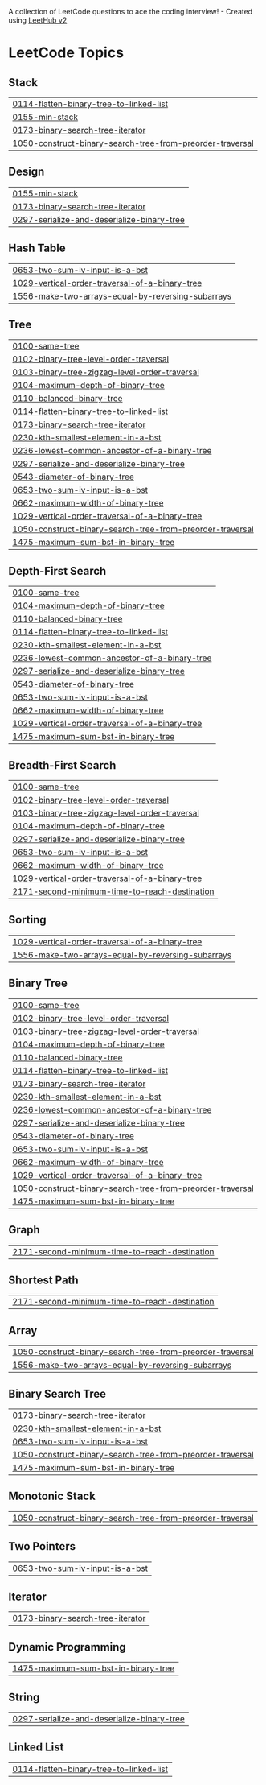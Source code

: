 A collection of LeetCode questions to ace the coding interview! - Created using [LeetHub v2](https://github.com/arunbhardwaj/LeetHub-2.0)
<!---LeetCode Topics Start-->
# LeetCode Topics
## Stack
|  |
| ------- |
| [0114-flatten-binary-tree-to-linked-list](https://github.com/VenkataRohan/Leetcode/tree/master/0114-flatten-binary-tree-to-linked-list) |
| [0155-min-stack](https://github.com/VenkataRohan/Leetcode/tree/master/0155-min-stack) |
| [0173-binary-search-tree-iterator](https://github.com/VenkataRohan/Leetcode/tree/master/0173-binary-search-tree-iterator) |
| [1050-construct-binary-search-tree-from-preorder-traversal](https://github.com/VenkataRohan/Leetcode/tree/master/1050-construct-binary-search-tree-from-preorder-traversal) |
## Design
|  |
| ------- |
| [0155-min-stack](https://github.com/VenkataRohan/Leetcode/tree/master/0155-min-stack) |
| [0173-binary-search-tree-iterator](https://github.com/VenkataRohan/Leetcode/tree/master/0173-binary-search-tree-iterator) |
| [0297-serialize-and-deserialize-binary-tree](https://github.com/VenkataRohan/Leetcode/tree/master/0297-serialize-and-deserialize-binary-tree) |
## Hash Table
|  |
| ------- |
| [0653-two-sum-iv-input-is-a-bst](https://github.com/VenkataRohan/Leetcode/tree/master/0653-two-sum-iv-input-is-a-bst) |
| [1029-vertical-order-traversal-of-a-binary-tree](https://github.com/VenkataRohan/Leetcode/tree/master/1029-vertical-order-traversal-of-a-binary-tree) |
| [1556-make-two-arrays-equal-by-reversing-subarrays](https://github.com/VenkataRohan/Leetcode/tree/master/1556-make-two-arrays-equal-by-reversing-subarrays) |
## Tree
|  |
| ------- |
| [0100-same-tree](https://github.com/VenkataRohan/Leetcode/tree/master/0100-same-tree) |
| [0102-binary-tree-level-order-traversal](https://github.com/VenkataRohan/Leetcode/tree/master/0102-binary-tree-level-order-traversal) |
| [0103-binary-tree-zigzag-level-order-traversal](https://github.com/VenkataRohan/Leetcode/tree/master/0103-binary-tree-zigzag-level-order-traversal) |
| [0104-maximum-depth-of-binary-tree](https://github.com/VenkataRohan/Leetcode/tree/master/0104-maximum-depth-of-binary-tree) |
| [0110-balanced-binary-tree](https://github.com/VenkataRohan/Leetcode/tree/master/0110-balanced-binary-tree) |
| [0114-flatten-binary-tree-to-linked-list](https://github.com/VenkataRohan/Leetcode/tree/master/0114-flatten-binary-tree-to-linked-list) |
| [0173-binary-search-tree-iterator](https://github.com/VenkataRohan/Leetcode/tree/master/0173-binary-search-tree-iterator) |
| [0230-kth-smallest-element-in-a-bst](https://github.com/VenkataRohan/Leetcode/tree/master/0230-kth-smallest-element-in-a-bst) |
| [0236-lowest-common-ancestor-of-a-binary-tree](https://github.com/VenkataRohan/Leetcode/tree/master/0236-lowest-common-ancestor-of-a-binary-tree) |
| [0297-serialize-and-deserialize-binary-tree](https://github.com/VenkataRohan/Leetcode/tree/master/0297-serialize-and-deserialize-binary-tree) |
| [0543-diameter-of-binary-tree](https://github.com/VenkataRohan/Leetcode/tree/master/0543-diameter-of-binary-tree) |
| [0653-two-sum-iv-input-is-a-bst](https://github.com/VenkataRohan/Leetcode/tree/master/0653-two-sum-iv-input-is-a-bst) |
| [0662-maximum-width-of-binary-tree](https://github.com/VenkataRohan/Leetcode/tree/master/0662-maximum-width-of-binary-tree) |
| [1029-vertical-order-traversal-of-a-binary-tree](https://github.com/VenkataRohan/Leetcode/tree/master/1029-vertical-order-traversal-of-a-binary-tree) |
| [1050-construct-binary-search-tree-from-preorder-traversal](https://github.com/VenkataRohan/Leetcode/tree/master/1050-construct-binary-search-tree-from-preorder-traversal) |
| [1475-maximum-sum-bst-in-binary-tree](https://github.com/VenkataRohan/Leetcode/tree/master/1475-maximum-sum-bst-in-binary-tree) |
## Depth-First Search
|  |
| ------- |
| [0100-same-tree](https://github.com/VenkataRohan/Leetcode/tree/master/0100-same-tree) |
| [0104-maximum-depth-of-binary-tree](https://github.com/VenkataRohan/Leetcode/tree/master/0104-maximum-depth-of-binary-tree) |
| [0110-balanced-binary-tree](https://github.com/VenkataRohan/Leetcode/tree/master/0110-balanced-binary-tree) |
| [0114-flatten-binary-tree-to-linked-list](https://github.com/VenkataRohan/Leetcode/tree/master/0114-flatten-binary-tree-to-linked-list) |
| [0230-kth-smallest-element-in-a-bst](https://github.com/VenkataRohan/Leetcode/tree/master/0230-kth-smallest-element-in-a-bst) |
| [0236-lowest-common-ancestor-of-a-binary-tree](https://github.com/VenkataRohan/Leetcode/tree/master/0236-lowest-common-ancestor-of-a-binary-tree) |
| [0297-serialize-and-deserialize-binary-tree](https://github.com/VenkataRohan/Leetcode/tree/master/0297-serialize-and-deserialize-binary-tree) |
| [0543-diameter-of-binary-tree](https://github.com/VenkataRohan/Leetcode/tree/master/0543-diameter-of-binary-tree) |
| [0653-two-sum-iv-input-is-a-bst](https://github.com/VenkataRohan/Leetcode/tree/master/0653-two-sum-iv-input-is-a-bst) |
| [0662-maximum-width-of-binary-tree](https://github.com/VenkataRohan/Leetcode/tree/master/0662-maximum-width-of-binary-tree) |
| [1029-vertical-order-traversal-of-a-binary-tree](https://github.com/VenkataRohan/Leetcode/tree/master/1029-vertical-order-traversal-of-a-binary-tree) |
| [1475-maximum-sum-bst-in-binary-tree](https://github.com/VenkataRohan/Leetcode/tree/master/1475-maximum-sum-bst-in-binary-tree) |
## Breadth-First Search
|  |
| ------- |
| [0100-same-tree](https://github.com/VenkataRohan/Leetcode/tree/master/0100-same-tree) |
| [0102-binary-tree-level-order-traversal](https://github.com/VenkataRohan/Leetcode/tree/master/0102-binary-tree-level-order-traversal) |
| [0103-binary-tree-zigzag-level-order-traversal](https://github.com/VenkataRohan/Leetcode/tree/master/0103-binary-tree-zigzag-level-order-traversal) |
| [0104-maximum-depth-of-binary-tree](https://github.com/VenkataRohan/Leetcode/tree/master/0104-maximum-depth-of-binary-tree) |
| [0297-serialize-and-deserialize-binary-tree](https://github.com/VenkataRohan/Leetcode/tree/master/0297-serialize-and-deserialize-binary-tree) |
| [0653-two-sum-iv-input-is-a-bst](https://github.com/VenkataRohan/Leetcode/tree/master/0653-two-sum-iv-input-is-a-bst) |
| [0662-maximum-width-of-binary-tree](https://github.com/VenkataRohan/Leetcode/tree/master/0662-maximum-width-of-binary-tree) |
| [1029-vertical-order-traversal-of-a-binary-tree](https://github.com/VenkataRohan/Leetcode/tree/master/1029-vertical-order-traversal-of-a-binary-tree) |
| [2171-second-minimum-time-to-reach-destination](https://github.com/VenkataRohan/Leetcode/tree/master/2171-second-minimum-time-to-reach-destination) |
## Sorting
|  |
| ------- |
| [1029-vertical-order-traversal-of-a-binary-tree](https://github.com/VenkataRohan/Leetcode/tree/master/1029-vertical-order-traversal-of-a-binary-tree) |
| [1556-make-two-arrays-equal-by-reversing-subarrays](https://github.com/VenkataRohan/Leetcode/tree/master/1556-make-two-arrays-equal-by-reversing-subarrays) |
## Binary Tree
|  |
| ------- |
| [0100-same-tree](https://github.com/VenkataRohan/Leetcode/tree/master/0100-same-tree) |
| [0102-binary-tree-level-order-traversal](https://github.com/VenkataRohan/Leetcode/tree/master/0102-binary-tree-level-order-traversal) |
| [0103-binary-tree-zigzag-level-order-traversal](https://github.com/VenkataRohan/Leetcode/tree/master/0103-binary-tree-zigzag-level-order-traversal) |
| [0104-maximum-depth-of-binary-tree](https://github.com/VenkataRohan/Leetcode/tree/master/0104-maximum-depth-of-binary-tree) |
| [0110-balanced-binary-tree](https://github.com/VenkataRohan/Leetcode/tree/master/0110-balanced-binary-tree) |
| [0114-flatten-binary-tree-to-linked-list](https://github.com/VenkataRohan/Leetcode/tree/master/0114-flatten-binary-tree-to-linked-list) |
| [0173-binary-search-tree-iterator](https://github.com/VenkataRohan/Leetcode/tree/master/0173-binary-search-tree-iterator) |
| [0230-kth-smallest-element-in-a-bst](https://github.com/VenkataRohan/Leetcode/tree/master/0230-kth-smallest-element-in-a-bst) |
| [0236-lowest-common-ancestor-of-a-binary-tree](https://github.com/VenkataRohan/Leetcode/tree/master/0236-lowest-common-ancestor-of-a-binary-tree) |
| [0297-serialize-and-deserialize-binary-tree](https://github.com/VenkataRohan/Leetcode/tree/master/0297-serialize-and-deserialize-binary-tree) |
| [0543-diameter-of-binary-tree](https://github.com/VenkataRohan/Leetcode/tree/master/0543-diameter-of-binary-tree) |
| [0653-two-sum-iv-input-is-a-bst](https://github.com/VenkataRohan/Leetcode/tree/master/0653-two-sum-iv-input-is-a-bst) |
| [0662-maximum-width-of-binary-tree](https://github.com/VenkataRohan/Leetcode/tree/master/0662-maximum-width-of-binary-tree) |
| [1029-vertical-order-traversal-of-a-binary-tree](https://github.com/VenkataRohan/Leetcode/tree/master/1029-vertical-order-traversal-of-a-binary-tree) |
| [1050-construct-binary-search-tree-from-preorder-traversal](https://github.com/VenkataRohan/Leetcode/tree/master/1050-construct-binary-search-tree-from-preorder-traversal) |
| [1475-maximum-sum-bst-in-binary-tree](https://github.com/VenkataRohan/Leetcode/tree/master/1475-maximum-sum-bst-in-binary-tree) |
## Graph
|  |
| ------- |
| [2171-second-minimum-time-to-reach-destination](https://github.com/VenkataRohan/Leetcode/tree/master/2171-second-minimum-time-to-reach-destination) |
## Shortest Path
|  |
| ------- |
| [2171-second-minimum-time-to-reach-destination](https://github.com/VenkataRohan/Leetcode/tree/master/2171-second-minimum-time-to-reach-destination) |
## Array
|  |
| ------- |
| [1050-construct-binary-search-tree-from-preorder-traversal](https://github.com/VenkataRohan/Leetcode/tree/master/1050-construct-binary-search-tree-from-preorder-traversal) |
| [1556-make-two-arrays-equal-by-reversing-subarrays](https://github.com/VenkataRohan/Leetcode/tree/master/1556-make-two-arrays-equal-by-reversing-subarrays) |
## Binary Search Tree
|  |
| ------- |
| [0173-binary-search-tree-iterator](https://github.com/VenkataRohan/Leetcode/tree/master/0173-binary-search-tree-iterator) |
| [0230-kth-smallest-element-in-a-bst](https://github.com/VenkataRohan/Leetcode/tree/master/0230-kth-smallest-element-in-a-bst) |
| [0653-two-sum-iv-input-is-a-bst](https://github.com/VenkataRohan/Leetcode/tree/master/0653-two-sum-iv-input-is-a-bst) |
| [1050-construct-binary-search-tree-from-preorder-traversal](https://github.com/VenkataRohan/Leetcode/tree/master/1050-construct-binary-search-tree-from-preorder-traversal) |
| [1475-maximum-sum-bst-in-binary-tree](https://github.com/VenkataRohan/Leetcode/tree/master/1475-maximum-sum-bst-in-binary-tree) |
## Monotonic Stack
|  |
| ------- |
| [1050-construct-binary-search-tree-from-preorder-traversal](https://github.com/VenkataRohan/Leetcode/tree/master/1050-construct-binary-search-tree-from-preorder-traversal) |
## Two Pointers
|  |
| ------- |
| [0653-two-sum-iv-input-is-a-bst](https://github.com/VenkataRohan/Leetcode/tree/master/0653-two-sum-iv-input-is-a-bst) |
## Iterator
|  |
| ------- |
| [0173-binary-search-tree-iterator](https://github.com/VenkataRohan/Leetcode/tree/master/0173-binary-search-tree-iterator) |
## Dynamic Programming
|  |
| ------- |
| [1475-maximum-sum-bst-in-binary-tree](https://github.com/VenkataRohan/Leetcode/tree/master/1475-maximum-sum-bst-in-binary-tree) |
## String
|  |
| ------- |
| [0297-serialize-and-deserialize-binary-tree](https://github.com/VenkataRohan/Leetcode/tree/master/0297-serialize-and-deserialize-binary-tree) |
## Linked List
|  |
| ------- |
| [0114-flatten-binary-tree-to-linked-list](https://github.com/VenkataRohan/Leetcode/tree/master/0114-flatten-binary-tree-to-linked-list) |
<!---LeetCode Topics End-->